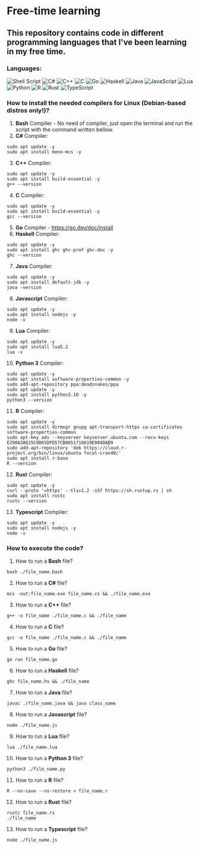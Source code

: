# Free-time learning

## This repository contains code in different programming languages that I've been learning in my free time.

### Languages:
![Shell Script](https://img.shields.io/badge/shell_script-%23121011.svg?style=for-the-badge&logo=gnu-bash&logoColor=white)
![C#](https://img.shields.io/badge/c%23-%23239120.svg?style=for-the-badge&logo=c-sharp&logoColor=white)
![C++](https://img.shields.io/badge/c++-%2300599C.svg?style=for-the-badge&logo=c%2B%2B&logoColor=white)
![C](https://img.shields.io/badge/c-%2300599C.svg?style=for-the-badge&logo=c&logoColor=white)
![Go](https://img.shields.io/badge/go-%2300ADD8.svg?style=for-the-badge&logo=go&logoColor=white)
![Haskell](https://img.shields.io/badge/Haskell-5e5086?style=for-the-badge&logo=haskell&logoColor=white)
![Java](https://img.shields.io/badge/java-%23ED8B00.svg?style=for-the-badge&logo=java&logoColor=white)
![JavaScript](https://img.shields.io/badge/javascript-%23323330.svg?style=for-the-badge&logo=javascript&logoColor=%23F7DF1E)
![Lua](https://img.shields.io/badge/lua-%232C2D72.svg?style=for-the-badge&logo=lua&logoColor=white)
![Python](https://img.shields.io/badge/python-3670A0?style=for-the-badge&logo=python&logoColor=ffdd54)
![R](https://img.shields.io/badge/r-%23276DC3.svg?style=for-the-badge&logo=r&logoColor=white)
![Rust](https://img.shields.io/badge/rust-%23000000.svg?style=for-the-badge&logo=rust&logoColor=white)
![TypeScript](https://img.shields.io/badge/typescript-%23007ACC.svg?style=for-the-badge&logo=typescript&logoColor=white)

### How to install the needed compilers for Linux (Debian-based distros only!)?
1. <strong>Bash</strong> Compiler - No need of compiler, just open the terminal and run the script with the command written bellow.
2. <strong>C#</strong> Compiler:
```
sudo apt update -y
sudo apt install mono-mcs -y
```
3. <strong>C++</strong> Compiler:
```
sudo apt update -y
sudo apt install build-essential -y
g++ --version
```
4. <strong>C</strong> Compiler:
```
sudo apt update -y
sudo apt install build-essential -y
gcc --version
```
5. <strong>Go</strong> Compiler - https://go.dev/doc/install
6. <strong>Haskell</strong> Compiler:
```
sudo apt update -y
sudo apt install ghc ghc-prof ghc-doc -y
ghc --version
```
7. <strong>Java</strong> Compiler:
```
sudo apt update -y
sudo apt install default-jdk -y
java -version
```
8. <strong>Javascript</strong> Compiler:
```
sudo apt update -y
sudo apt install nodejs -y
node -v
```
9. <strong>Lua</strong> Compiler:
```
sudo apt update -y
sudo apt install lua5.2
lua -v
```
10. <strong>Python 3</strong> Compiler:
```
sudo apt update -y
sudo apt install software-properties-common -y
sudo add-apt-repository ppa:deadsnakes/ppa
sudo apt update -y
sudo apt install python3.10 -y
python3 --version
```
11. <strong>R</strong> Compiler:
```
sudo apt update -y
sudo apt install dirmngr gnupg apt-transport-https ca-certificates software-properties-common
sudo apt-key adv --keyserver keyserver.ubuntu.com --recv-keys E298A3A825C0D65DFD57CBB651716619E084DAB9
sudo add-apt-repository 'deb https://cloud.r-project.org/bin/linux/ubuntu focal-cran40/'
sudo apt install r-base
R --version
```
12. <strong>Rust</strong> Compiler:
```
sudo apt update -y
curl --proto '=https' --tlsv1.2 -sSf https://sh.rustup.rs | sh
sudo apt install rustc
rustc --version
```
13. <strong>Typescript</strong> Compiler:
```
sudo apt update -y
sudo apt install nodejs -y
node -v
```

### How to execute the code?
1. How to run a <strong>Bash</strong> file?
```
bash ./file_name.bash
```
2. How to run a <strong>C#</strong> file?
```
mcs -out:file_name.exe file_name.cs && ./file_name.exe
```
3. How to run a <strong>C++</strong> file?
```
g++ -o file_name ./file_name.c && ./file_name
```
4. How to run a <strong>C</strong> file?
```
gcc -o file_name ./file_name.c && ./file_name
```
5. How to run a <strong>Go</strong> file?
```
go run file_name.go
```
6. How to run a <strong>Haskell</strong> file?
```
ghc file_name.hs && ./file_name
```
7. How to run a <strong>Java</strong> file?
```
javac ./file_name.java && java class_name
```
8. How to run a <strong>Javascript</strong> file?
```
node ./file_name.js
```
9. How to run a <strong>Lua</strong> file?
```
lua ./file_name.lua
```
10. How to run a <strong>Python 3</strong> file?
```
python3 ./file_name.py
```
11. How to run a <strong>R</strong> file?
```
R --no-save --no-restore < file_name.r
```
12. How to run a <strong>Rust</strong> file?
```
rustc file_name.rs
./file_name
```
13. How to run a <strong>Typescript</strong> file?
```
node ./file_name.js
```
